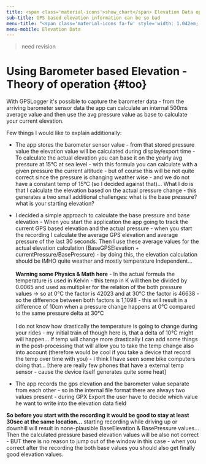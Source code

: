 ```yaml
---
title: <span class='material-icons'>show_chart</span> Elevation Data optimizations
sub-title: GPS based elevation information can be so bad
menu-title: "<span class='material-icons fa-fw' style='width: 1.042em;'>show_chart</span>&nbsp;Elevation Data"
menu-mobile: Elevation Data
---
```


> need revision

# Using Barometer based Elevation - Theory of operation {#too}

With GPSLogger it's possible to capture the barometer data - from the arriving barometer sensor data the app can
calculate an internal 500ms average value and then use the avg pressure value as base to calculate your current
elevation.

Few things I would like to explain additionally:

- The app stores the barometer sensor value - from that stored pressure value the elevation value will be calculated
  during display/export time - To calculate the actual elevation you can base it on the yearly avg pressure at 15°C at
  sea level - with this formula you can calculate with a given pressure the current altitude - but of course this will
  be not quite correct since the pressure is changing weather wise - and we do not have a constant temp of 15°C (so I
  decided against that)... What I do is that I calculate the elevation based on the actual pressure change - this
  generates a two small additional challenges: what is the base pressure? what is your starting elevation?

- I decided a simple approach to calculate the base pressure and base elevation - When you start the application the app
  going to track the current GPS based elevation and the actual pressure - when you start the recording I calculate the
  average GPS elevation and average pressure of the last 30 seconds. Then I use these average values for the actual
  elevation calculation (BaseGPSElevation + currentPressure/BasePressure) - by doing this, the elevation calculation
  should be IMHO quite weather and mostly temperature Independent...<br/><br/>
  **Warning some Physics & Math here** - In the actual formula the temperature is used in Kelvin - this temp in K will
  then be divided by 0.0065 and used as multiplier for the relation of the both pressure values -> so at 0°C the factor
  is 42023 and at 30°C the factor is 46638 - so the difference between both factors is 1,1098 - this will result in a
  difference of 10cm when a pressure change happens at 0°C compared to the same pressure delta at 30°C<br/><br/>
  I do not know how drastically the temperature is going to change during your rides - my initial train of though here
  is, that a delta of 10°C might will happen... If temp will change more drastically I can add some things in the
  post-processing that will allow you to take the temp change also into account (therefore would be cool if you take a
  device that record the temp over time with you) - I think I have seen some bike computers doing that... \[there are
  really few phones that have a external temp sensor - cause the device itself generates quite some heat\]

- The app records the gps elevation and the barometer value separate from each other - so in the internal file format
  there are always two values present - during GPX Export the user have to decide which value he want to write into the
  elevation data field

**So before you start with the recording it would be good to stay at least 30sec at the same location...** starting
recording while driving up or downhill will result in none-plausible BaseElevation & BasePressure values... Then the
calculated pressure based elevation values will be also not correct - BUT there is no reason to jump out of the window
in this case - when you correct after the recording the both base values you should also get finally good elevation
values.
